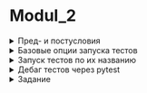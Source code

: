 # Modul_2
<details>
  <summary>Пред- и постусловия</summary>
  
## Пред- и постусловия:

Я не буду заострять внимание на этих понятиях, так как они уже нам знакомы из теории тестирования, лишь вкратце скажу:


- Предусловие - то, что будет выполнено перед запуском теста.
- Постусловие - то, что будет выполнено после прохождения теста.

Самый простой пример использования пред и постусловий - это вынос инициализации драйвера в предусловие и закрытие браузера в постусловие

Но перед реализацией примера давайте посмотрим, какие методы отвечают за `пред` и `пост-условия`:

- `setup()` - все, что находится внутри метода, будет выполнено перед запуском каждого теста внутри класса.
- `teardown()` - все, что находится внутри метода, будет выполнено после завершение каждого теста внутри класса

Структура будет выглядеть следующим образом:


```

class TestLogin: # Название тестового класса
		
     def setup(): # Пред-условие для тестов внутри класса
	  pass

     # Тут пишутся тесты

     def teardown(): # Пост-условие для тестов внутри класса
	  pass

```
Т.е по сути своей это обертка для наших тестов.
Давайте теперь реализуем вынос инициализации драйвера в `setup()`, а закрытие браузера вынесем в `teardown()`


```

class TestLogin: # Название тестового класса

    def setup(self): # Пред-условие для тестов внутри класса
        self.service = Service(ChromeDriverManager().install())
        self.driver = webdriver.Chrome(service=self.service)

    # Тут пишутся тесты

    def teardown(self): # Пост-условие для тестов внутри класса
        self.driver.close() # Закрытие браузера


```       
        
Ну а теперь добавим простейший тест на открытие страницы


```

class TestLogin: # Название тестового класса

    def setup(self):
	print("Выполняюсь до теста")
        self.service = Service(ChromeDriverManager().install())
        self.driver = webdriver.Chrome(service=self.service)

    def test_open_login_page(self):
        self.driver.get("https://demoqa.com/login")
        assert self.driver.current_url == "https://demoqa.com/login", "Ошибка"

    def teardown(self):
        self.driver.close()
	print("Выполняюсь после теста")
	
	
```

Принты добавлены, чтобы в терминале было явно видно, что до и после теста все работает, теперь просто запустим его нажав на кнопку `play` напротив теста. Все работает)

Но в случае, если мы запустим тест через терминал командой `pytest test_login.py`, то увидим, что наши принты не печатаются в терминале. Как этого избежать рассматривается в следующей главе.

</details>

<details>
<summary>Базовые опции запуска тестов</summary>	
	
## Базовые опции запуска тестов:
	
У pytest существует множество параметров для запуска, и они очень полезны, но в этой главе мы изучим 2 базовых.
- `-s` - данный параметр как раз будет отображать принты, которые прописаны в коде
- `-v` - данный параметр будет предоставлять расширенный лог запуска тестов


Давайте к примерам:


1. Пример с принтами в коде `(- s)`
	
```	

class TestLogin: # Название тестового класса

    def setup(self):
        print("Выполняюсь до теста")
        self.service = Service(ChromeDriverManager().install())
        self.driver = webdriver.Chrome(service=self.service)

    def test_open_login_page(self):
        self.driver.get("https://demoqa.com/login")
        assert self.driver.current_url == "https://demoqa.com/login", "Ошибка"

    def teardown(self):
        self.driver.close()
        print("Выполняюсь после теста")	
	
</details>

```

Запустим тест с использованием параметра `-s`

```
pytest test_login.py -s

```
В результате, мы увидим наш заветный принт

```

platform darwin -- Python 3.10.5, pytest - 7.2.0, pluggy-1.0.0
rootdir: /User/Mila/PytestClasses/1_Module_Pytest/lesson_2
collected 1 item

______________________________________
test_login.py Выполняюсь до теста    !
                                     !
Выполняюсь после теста               !
______________________________________

	
	
```

2. Пример расширения лога (- v)

Давайте запустим тест, используя стандартную команду

```

  pytest test_login.py

		
```

В результате получаем такой лог:

```

---------------------------------------------------------------------------------------------------------------------------------------
----------------------------------------------------------------------------------------------------------------------------------------
(venv) -> lesson_2 pytest test_login.ry -s
zsh: /opt/homebrew/bin/pytest: bad interpreter: /opt/homebrew/opt/python@3.8: no such file or directory
----------------------------------------------------------------------------------------------------------------------------------------
test_login.py Выполняюсь до теста
Выполняюсь после теста

		
```
А теперь запусти тест, используя параметр -v

```

  pytest test_login.py -v

		
```

В результате мы увидим то, какой тест запускаем, к какому классу он относится и статус выполнения теста

Как итог, я рекомендую использовать оба параметра и запускать тесты таким образом:

```

  pytest test_login.py -s -v

		
```
или
```

  pytest test_login.py -sv

		
```

</details>

<details>
<summary>Запуск тестов по их названию</summary>	
	
## Запуск тестов по их названию:

Часто есть необходимость запустить какой-то конкретный тест, а не кучу, соответственно, было бы здорово иметь такую возможность, и она есть)

Чтобы запустить тест по его названию, используйте опцию -k при запуске pytest.
Давайте рассмотрим пример, в котором у нас есть два следующих теста:

```

class TestLogin: # Название тестового класса

    def setup(self):
        print("Выполняюсь до теста")
        self.service = Service(ChromeDriverManager().install())
        self.driver = webdriver.Chrome(service=self.service)
	self.driver.get("https://demoqa.com/login")

    def test_open_login_page(self):
        assert self.driver.current_url == "https://demoqa.com/login", "Ошибка"
	
    def test_check_availiability_after_refresh(self):
        self.driver.refresh()
        assert "Заголовок страницы" in self.driver.page_source, "Страница не загрузилась"

    def teardown(self):
        self.driver.close()
        print("Выполняюсь после теста")
	
```
Но нам нужно запустить конкретный тест, к примеру, test_open_login_page, тогда для этого мы просто передаем название теста в качестве аргумента опции -k:

```

  pytest -k "test_open_login_page"

		
```

pytest -k "test_open_login_page"

</details>

<details>
  <summary>Дебаг тестов через pytest</summary>
  
## Дебаг тестов через pytest:

В pytest для дебага тестов я рекомендую использовать встроенный метод:
- `pytest.set_trace()` - данный метод служит брейкпоинтом

Использование `pytest.set_trace()` в коде максимально простое, вы просто вставляете эту строчку там, где хотите остановить выполнение теста.

Но перед этим необходимо импортировать pytest в файл с нашими тестами:

```
import pytest
```
Пример использования `pytest.set_trace()`

```
import pytest

from selenium import webdriver
from selenium.webdriver.chrome.service import Service
from webdriver_manager.chrome import ChromeDriverManager


class TestLogin: # Название тестового класса

    def setup(self):
        print("Выполняюсь до теста")
        self.service = Service(ChromeDriverManager().install())
        self.driver = webdriver.Chrome(service=self.service)

    def test_open_login_page(self):
        self.driver.get("https://demoqa.com/login")
	login_field = self.driver.find_element("xpath", "//input[@id='userName']")
	pytest.set_trace() # Включаем дебаг
	login_field.send_keys("Alexey")
        assert login_field.get_attribute("value") == "Alexey", "Некорректный логин"
		
    def teardown(self):
        self.driver.close()
	print("Выполняюсь после теста")
```
После того, как мы запустим тест, он в обычном режиме начнет свое выполнение, но остановится в том месте, где мы прописали `pytest.set_trace()`

После остановки теста, в терминале появится интерфейс управления дебагом, тут все просто, не пугайтесь)

```
>/Users/Mila/Pytest02/lesson02
-> login_field.send_keys("Mila")

(Pdb)

```

Тут важно понять ЧТО мы с вами видим!
- В первой строке мы видим исполняемый файл (файл с тестами)
- Во второй строке видим следующий шаг теста (он даже обозначается стрелочкой next), который идет после установленного нами `pytest.set_trace()`
- (Pdb) - строка ввода нашего дебагера

Теперь, чтобы двигаться в режиме дебага, можно использовать 2 способа:

1. Написать next в терминале, это переход на следующую строчку кода в нашем тесте.
Соответственно, выполнится шаг `login_field.send_keys(”Mila”)` и будет предложен следующий шаг:

```
-> login_field.send_keys("Mila")
(Pdb) next
> /Users/Mila/.../lrsson02/test_login_page2.py(16)
-> assert login_field.get_attribute("value") = "Mila", "Некорректный логин"

(Pdb)
```
2. Скопировать нужную строчку кода и вставить в терминал, более гибкий способ, потому что мы можем писать любой код, что в некоторых случаях поможет найти решение или гибко определить проблему.

```
-> login_field.send_keys("Mila")
(Pdb) assert login_field..get_attribute("value") = "Mila", "Некорректный логин"

(Pdb)
```

После того, как вы закончили с дебагом, необходимо остановить дебаг режим, и это можно сделать просто прописав exit.

</details>

<details>
  <summary>Задание</summary>
  
## Задание 1:

Основываясь на изученных темах, выполнить следующее задание:
1. Создать тестовый файл
2. В методе `setup()`
- Инициализировать драйвер
- Сгенерировать рандомный логин с доменом @yandex.ru
- Сгенерировать рандомный пароль
3. Написать тест, который вводит данные в соответствующие поля формы регистрации на сайте: https://www.freeconferencecall.com/

<details>











